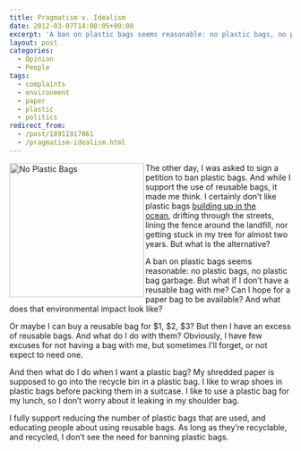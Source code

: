 ```yaml
---
title: Pragmatism v. Idealism
date: 2012-03-07T14:00:05+00:00
excerpt: 'A ban on plastic bags seems reasonable: no plastic bags, no plastic bag garbage. But what if I don’t have a reusable bag with me?'
layout: post
categories:
  - Opinion
  - People
tags:
  - complaints
  - environment
  - paper
  - plastic
  - politics
redirect_from:
  - /post/18911917861
  - /pragmatism-idealism.html
---
```

<img src="http://dl.dropbox.com/u/8133385/images/no-plastic-bags.jpg" alt="No Plastic Bags" width="240" height="240" align="left" />The other day, I was asked to sign a petition to ban plastic bags. And while I support the use of reusable bags, it made me think. I certainly don’t like plastic bags [building up in the ocean](http://en.wikipedia.org/wiki/Great_Pacific_Garbage_Patch "Great Pacific Garbage Patch"), drifting through the streets, lining the fence around the landfill, nor getting stuck in my tree for almost two years. But what is the alternative?

A ban on plastic bags seems reasonable: no plastic bags, no plastic bag garbage. But what if I don’t have a reusable bag with me? Can I hope for a paper bag to be available? And what does that environmental impact look like?

Or maybe I can buy a reusable bag for $1, $2, $3? But then I have an excess of reusable bags. And what do I do with them? Obviously, I have few excuses for not having a bag with me, but sometimes I’ll forget, or not expect to need one.

And then what do I do when I want a plastic bag? My shredded paper is supposed to go into the recycle bin in a plastic bag. I like to wrap shoes in plastic bags before packing them in a suitcase. I like to use a plastic bag for my lunch, so I don’t worry about it leaking in my shoulder bag.

I fully support reducing the number of plastic bags that are used, and educating people about using reusable bags. As long as they’re recyclable, and recycled, I don’t see the need for banning plastic bags.